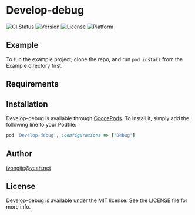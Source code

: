 # Develop-debug

[![CI Status](https://img.shields.io/travis/iyongjie@yeah.net/Develop-debug.svg?style=flat)](https://travis-ci.org/iyongjie@yeah.net/Develop-debug)
[![Version](https://img.shields.io/cocoapods/v/Develop-debug.svg?style=flat)](https://cocoapods.org/pods/Develop-debug)
[![License](https://img.shields.io/cocoapods/l/Develop-debug.svg?style=flat)](https://cocoapods.org/pods/Develop-debug)
[![Platform](https://img.shields.io/cocoapods/p/Develop-debug.svg?style=flat)](https://cocoapods.org/pods/Develop-debug)

## Example

To run the example project, clone the repo, and run `pod install` from the Example directory first.

## Requirements

## Installation

Develop-debug is available through [CocoaPods](https://cocoapods.org). To install
it, simply add the following line to your Podfile:

```ruby
pod 'Develop-debug', :configurations => ['Debug']
```

## Author

iyongjie@yeah.net

## License

Develop-debug is available under the MIT license. See the LICENSE file for more info.

